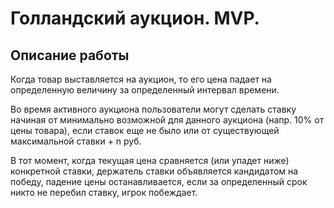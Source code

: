 # Голландский аукцион. MVP.

## Описание работы

Когда товар выставляется на аукцион, то его цена падает на определенную величину за определенный интервал времени. 

Во время активного аукциона пользователи могут сделать ставку начиная от минимально возможной для данного аукциона (напр. 10% от цены товара), если ставок еще не было или от существующей максимальной ставки + n руб. 

В тот момент, когда текущая цена сравняется (или упадет ниже) конкретной ставки, держатель ставки объявляется кандидатом на победу, падение цены останавливается, если за определенный срок никто не перебил ставку, игрок побеждает.

